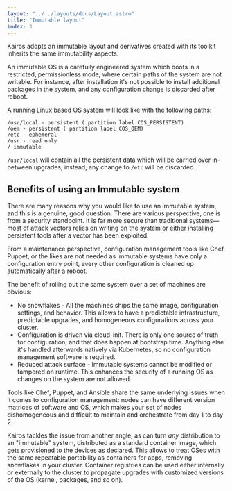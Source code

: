 ```yaml
---
layout: "../../layouts/docs/Layout.astro"
title: "Immutable layout"
index: 3
---
```


Kairos adopts an immutable layout and derivatives created with its toolkit inherits the same immutability aspects.

An immutable OS is a carefully engineered system which boots in a restricted, permissionless mode, where certain paths of the system are not writable. For instance, after installation it's not possible to install additional packages in the system, and any configuration change is discarded after reboot.

A running Linux based OS system will look like with the following paths:

```
/usr/local - persistent ( partition label COS_PERSISTENT)
/oem - persistent ( partition label COS_OEM)
/etc - ephemeral
/usr - read only
/ immutable
```

`/usr/local` will contain all the persistent data which will be carried over in-between upgrades, instead, any change to `/etc` will be discarded.

## Benefits of using an Immutable system

There are many reasons why you would like to use an immutable system, and this is a genuine, good question. There are various perspective, one is from a security standpoint. It is far more secure than traditional systems—most of attack vectors relies on writing on the system or either installing persistent tools after a vector has been exploited.

From a maintenance perspective, configuration management tools like Chef, Puppet, or the likes are not needed as immutable systems have only a configuration entry point, every other configuration is cleaned up automatically after a reboot.

The benefit of rolling out the same system over a set of machines are obvious:

- No snowflakes - All the machines ships the same image, configuration settings, and behavior. This allows to have a predictable infrastructure, predictable upgrades, and homogeneous configurations across your cluster.
- Configuration is driven via cloud-init. There is only one source of truth for configuration, and that does happen at bootstrap time. Anything else it's handled afterwards natively via Kubernetes, so no configuration management software is required.
- Reduced attack surface - Immutable systems cannot be modified or tampered on runtime. This enhances the security of a running OS as changes on the system are not allowed.

Tools like Chef, Puppet, and Ansible share the same underlying issues when it comes to configuration management: nodes can have different version matrices of software and OS, which makes your set of nodes dishomogeneous and difficult to maintain and orchestrate from day 1 to day 2.

Kairos tackles the issue from another angle, as can turn _any_ distribution to an "immutable" system, distributed as a standard container image, which gets provisioned to the devices as declared. This allows to treat OSes with the same repeatable portability as containers for apps, removing snowflakes in your cluster. Container registries can be used either internally or externally to the cluster to propagate upgrades with customized versions of the OS (kernel, packages, and so on).
